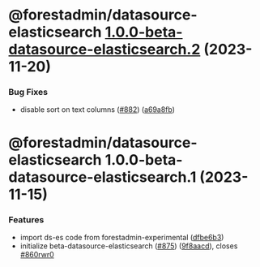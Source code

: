 # @forestadmin/datasource-elasticsearch [1.0.0-beta-datasource-elasticsearch.2](https://github.com/ForestAdmin/agent-nodejs/compare/@forestadmin/datasource-elasticsearch@1.0.0-beta-datasource-elasticsearch.1...@forestadmin/datasource-elasticsearch@1.0.0-beta-datasource-elasticsearch.2) (2023-11-20)


### Bug Fixes

* disable sort on text columns ([#882](https://github.com/ForestAdmin/agent-nodejs/issues/882)) ([a69a8fb](https://github.com/ForestAdmin/agent-nodejs/commit/a69a8fb0982254135436d0b3fe078eefa3af1f54))

# @forestadmin/datasource-elasticsearch 1.0.0-beta-datasource-elasticsearch.1 (2023-11-15)


### Features

* import ds-es code from forestadmin-experimental ([dfbe6b3](https://github.com/ForestAdmin/agent-nodejs/commit/dfbe6b3c40acd37b80d6f52ea0d4072e9ba9bad3))
* initialize beta-datasource-elasticsearch ([#875](https://github.com/ForestAdmin/agent-nodejs/issues/875)) ([9f8aacd](https://github.com/ForestAdmin/agent-nodejs/commit/9f8aacdf8c3d940b4cb3b4688a3f10a79c783353)), closes [#860rwr0](https://github.com/ForestAdmin/agent-nodejs/issues/860rwr0)
